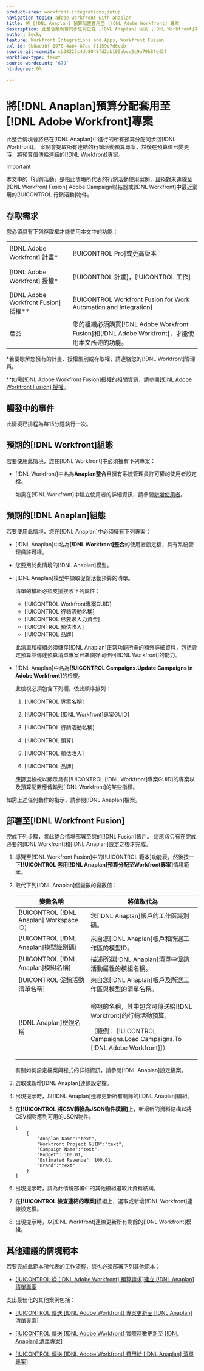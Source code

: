 ```yaml
---
product-area: workfront-integrations;setup
navigation-topic: adobe-workfront-with-anaplan
title: 將 [!DNL Anaplan] 預算配置套用至 [!DNL Adobe Workfront] 專案
description: 此整合案例會同步任何已在 [!DNL Anaplan] 回到 [!DNL Workfront]中進行的預算分配。 此案例會提取所有連結的行銷活動預算專案，然後在預算值已變更時，將預算值傳遞至連結的Workfront專案。
author: Becky
feature: Workfront Integrations and Apps, Workfront Fusion
exl-id: 9b8add8f-1978-4ab4-87ac-f1159e7d6cbb
source-git-commit: cb38223c4dd8048fd2ab105abce2c9a79b84c43f
workflow-type: tm+mt
source-wordcount: '679'
ht-degree: 0%

---
```


# 將[!DNL Anaplan]預算分配套用至[!DNL Adobe Workfront]專案

此整合情境會將已在[!DNL Anaplan]中進行的所有預算分配同步回[!DNL Workfront]。 案例會提取所有連結的行銷活動預算專案，然後在預算值已變更時，將預算值傳給連結的[!DNL Workfront]專案。

>[!IMPORTANT]
>
>本文中的「行銷活動」是指此情境所代表的行銷活動使用案例，且絕對未連線至[!DNL Workfront Fusion] Adobe Campaign聯結器或[!DNL Workfront]中最近棄用的[!UICONTROL 行銷活動]物件。

## 存取需求

您必須具有下列存取權才能使用本文中的功能：

<table style="table-layout:auto"> 
 <col> 
 <col> 
 <tbody> 
  <tr> 
   <td role="rowheader">[!DNL Adobe Workfront] 計畫*</td> 
   <td> <p>[!UICONTROL Pro]或更高版本</p> </td> 
  </tr> 
  <tr data-mc-conditions=""> 
   <td role="rowheader">[!DNL Adobe Workfront] 授權*</td> 
   <td> <p>[!UICONTROL 計畫]，[!UICONTROL 工作]</p> </td> 
  </tr> 
  <tr> 
   <td role="rowheader">[!DNL Adobe Workfront Fusion] 授權**</td> 
   <td> <p>[!UICONTROL Workfront Fusion for Work Automation and Integration] </p> </td> 
  </tr> 
  <tr> 
   <td role="rowheader">產品</td> 
   <td>您的組織必須購買[!DNL Adobe Workfront Fusion]和[!DNL Adobe Workfront]，才能使用本文所述的功能。</td> 
  </tr> 
 </tbody> 
</table>

&#42;若要瞭解您擁有的計畫、授權型別或存取權，請連絡您的[!DNL Workfront]管理員。

&#42;&#42;如需[!DNL Adobe Workfront Fusion]授權的相關資訊，請參閱[[!DNL Adobe Workfront Fusion] 授權](https://experienceleague.adobe.com/en/docs/workfront-fusion/using/set-up-and-manage-fusion/licensing-and-operations-overviews/license-automation-vs-integration)。

## 觸發中的事件

此情境已排程為每15分鐘執行一次。

## 預期的[!DNL Workfront]組態

若要使用此情境，您在[!DNL Workfront]中必須擁有下列專案：

* [!DNL Workfront]中名為&#x200B;**Anaplan整合**&#x200B;且擁有系統管理員許可權的使用者設定檔。

  如需在[!DNL Workfront]中建立使用者的詳細資訊，請參閱[新增使用者](../../administration-and-setup/add-users/create-and-manage-users/add-users.md)。

## 預期的[!DNL Anaplan]組態

若要使用此情境，您在[!DNL Anaplan]中必須擁有下列專案：

* [!DNL Anaplan]中名為&#x200B;**[!DNL Workfront]整合**&#x200B;的使用者設定檔，具有系統管理員許可權。
* 您要用於此情境的[!DNL Anaplan]模型。
* [!DNL Anaplan]模型中擷取促銷活動預算的清單。

  清單的模組必須支援接收下列屬性：

   * [!UICONTROL Workfront專案GUID]
   * [!UICONTROL 行銷活動名稱]
   * [!UICONTROL 已要求人力資金]
   * [!UICONTROL 預估收入]
   * [!UICONTROL 品牌]

  此清單和模組必須儲存[!DNL Anaplan]正常功能所需的額外詳細資料，包括設定預算並傳達預算清單專案已準備好同步回[!DNL Workfront]的能力。

* [!DNL Anaplan]中名為&#x200B;**[!UICONTROL Campaigns.Update Campaigns in Adobe Workfront]**&#x200B;的檢視。

  此檢視必須包含下列欄，依此順序排列：

   1. [!UICONTROL 專案名稱]

   2. [!UICONTROL [!DNL Workfront]專案GUID]

   3. [!UICONTROL 行銷活動名稱]

   4. [!UICONTROL 預算]

   5. [!UICONTROL 預估收入]

   6. [!UICONTROL 品牌]

  應篩選檢視以顯示具有[!UICONTROL [!DNL Workfront]專案GUID]的專案以及預算配置應傳輸到[!DNL Workfront]的某些指標。

如需上述任何動作的指示，請參閱[!DNL Anaplan]檔案。

## 部署至[!DNL Workfront Fusion]

完成下列步驟，將此整合情境部署至您的[!DNL Fusion]帳戶。 這應該只有在完成必要的[!DNL Workfront]和[!DNL Anaplan]設定之後才完成。

1. 導覽至[!DNL Workfront Fusion]中的[!UICONTROL 範本]功能表，然後按一下&#x200B;**[!UICONTROL 套用[!DNL Anaplan]預算分配至Workfront專案]**&#x200B;情境範本。
1. 取代下列[!DNL Anaplan]個變數的變數值：

   <table style="table-layout:auto"> 
    <col> 
    </col> 
    <col> 
    </col> 
    <thead> 
     <tr> 
      <th>變數名稱</th> 
      <th>將值取代為</th> 
     </tr> 
    </thead> 
    <tbody> 
     <tr> 
      <td role="rowheader">[!UICONTROL [!DNL Anaplan] Workspace ID]</td> 
      <td>您[!DNL Anaplan]帳戶的工作區識別碼。</td> 
     </tr> 
     <tr> 
      <td role="rowheader">[!UICONTROL [!DNL Anaplan]模型識別碼] </td> 
      <td>來自您[!DNL Anaplan]帳戶和所選工作區的模型ID。</td> 
     </tr> 
     <tr> 
      <td role="rowheader">[!UICONTROL [!DNL Anaplan]模組名稱]</td> 
      <td>描述所選[!DNL Anaplan]清單中促銷活動屬性的模組名稱。</td> 
     </tr> 
     <tr> 
      <td role="rowheader">[!UICONTROL 促銷活動清單名稱]</td> 
      <td>來自您[!DNL Anaplan]帳戶及所選工作區與模型的清單名稱。</td> 
     </tr> 
     <tr> 
      <td role="rowheader">[!DNL Anaplan]檢視名稱</td> 
      <td> <p>檢視的名稱，其中包含可傳送給[!DNL Workfront]的行銷活動預算。</p> <p>（範例： [!UICONTROL Campaigns.Load Campaigns.To [!DNL Adobe Workfront]]） </p> </td> 
     </tr> 
    </tbody> 
   </table>

   有關如何設定檔案與程式的詳細資訊，請參閱[!DNL Anaplan]設定檔案。

1. 選取或新增[!DNL Anaplan]連線設定檔。
1. 出現提示時，以[!DNL Anaplan]連線更新所有剩餘的[!DNL Anaplan]模組。
1. 在&#x200B;**[!UICONTROL 將CSV轉換為JSON物件模組]**&#x200B;上，新增新的資料結構以將CSV欄對應到可用的JSON物件。

   <!-- [Copy](javascript:void(0);) -->
   <pre><code>[<br>    {<br>        "Anaplan Name":"text",<br>        "Workfront Project GUID":"text",<br>        "Campaign Name":"text",<br>        "Budget": 100.01,<br>        "Estimated Revenue": 100.01,<br>        "Brand":"text"<br>    }<br>]<br></code></pre>

1. 出現提示時，請為此情境部署中的其他模組選取此資料結構。
1. 在&#x200B;**[!UICONTROL 檢查連結的專案]**&#x200B;模組上，選取或新增[!DNL Workfront]連線設定檔。
1. 出現提示時，以[!DNL Workfront]連線更新所有剩餘的[!DNL Workfront]模組。

## 其他建議的情境範本

若要完成此範本所代表的工作流程，您也必須部署下列其他範本：

* [[!UICONTROL 從 [!DNL Adobe Workfront] 預算請求]建立 [!DNL Anaplan] 清單專案](../../workfront-integrations-and-apps/adobe-workfront-with-anaplan/create-an-anaplan-list-item-from-a-workfront-budget-request.md)

支出最佳化的其他案例包括：

* [[!UICONTROL 傳送 [!DNL Adobe Workfront] 專案更新至 [!DNL Anaplan] 清單專案]](../../workfront-integrations-and-apps/adobe-workfront-with-anaplan/send-workfront-project-updates-to-anaplan-list-item.md)

* [[!UICONTROL 傳送 [!DNL Adobe Workfront] 實際時數更新至 [!DNL Anaplan] 清單專案]](../../workfront-integrations-and-apps/adobe-workfront-with-anaplan/send-workfront-project-actual-hours-updates-to-anaplan-list-item.md)

* [[!UICONTROL 傳送 [!DNL Adobe Workfront] 費用給 [!DNL Anaplan] 清單專案]](../../workfront-integrations-and-apps/adobe-workfront-with-anaplan/send-workfront-project-expenses-to-anaplan-list-item.md)
